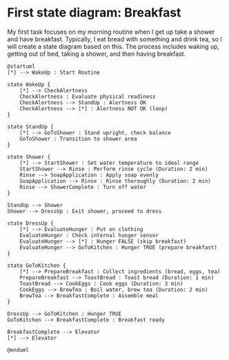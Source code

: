 # First state diagram: Breakfast

My first task focuses on my morning routine when I get up take a shower and have breakfast. Typically, I eat bread with something and drink tea, so I will create a state diagram based on this. The process includes waking up, getting out of bed, taking a shower, and then having breakfast.

```plantuml
@startuml
[*] --> WakeUp : Start Routine

state WakeUp {
    [*] --> CheckAlertness
    CheckAlertness : Evaluate physical readiness
    CheckAlertness --> StandUp : Alertness OK
    CheckAlertness --> [*] : Alertness NOT OK (loop)
}

state StandUp {
    [*] --> GoToShower : Stand upright, check balance
    GoToShower : Transition to shower area
}

state Shower {
    [*] --> StartShower : Set water temperature to ideal range
    StartShower --> Rinse : Perform rinse cycle (Duration: 2 min)
    Rinse --> SoapApplication : Apply soap evenly
    SoapApplication --> Rinse : Rinse thoroughly (Duration: 2 min)
    Rinse --> ShowerComplete : Turn off water
}

StandUp --> Shower
Shower --> DressUp : Exit shower, proceed to dress

state DressUp {
    [*] --> EvaluateHunger : Put on clothing
    EvaluateHunger : Check internal hunger sensor
    EvaluateHunger --> [*] : Hunger FALSE (skip breakfast)
    EvaluateHunger --> GoToKitchen : Hunger TRUE (prepare breakfast)
}

state GoToKitchen {
    [*] --> PrepareBreakfast : Collect ingredients (bread, eggs, tea)
    PrepareBreakfast --> ToastBread : Toast bread (Duration: 1 min)
    ToastBread --> CookEggs : Cook eggs (Duration: 3 min)
    CookEggs --> BrewTea : Boil water, brew tea (Duration: 2 min)
    BrewTea --> BreakfastComplete : Assemble meal
}

DressUp --> GoToKitchen : Hunger TRUE
GoToKitchen --> BreakfastComplete : Breakfast ready

BreakfastComplete --> Elevator
[*] --> Elevator

@enduml
```
